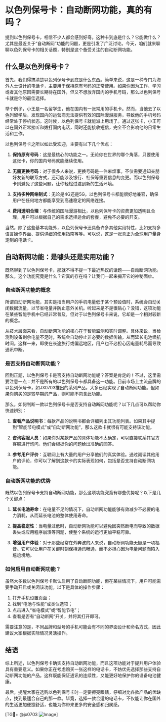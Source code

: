 # 以色列保号卡：自动断网功能，真的有吗？

提到以色列保号卡，相信不少人都会感到好奇。这种卡到底是什么？它能做什么？尤其是最近关于“自动断网”功能的问题，更是引发了广泛讨论。今天，咱们就来聊聊以色列保号卡的相关话题，特别是这个备受关注的自动断网功能。

## 什么是以色列保号卡？

首先，我们得搞清楚以色列保号卡到底是什么东西。简单来说，这是一种专门为海外人士设计的电话卡，主要用于保持原有号码的正常使用。如果你因为工作、学习或者其他原因需要长期待在国外，但又不想放弃国内的手机号码，那么以色列保号卡就是你的最佳选择。

举个例子，小王是一名留学生，他在国内有一张常用的手机卡。然而，当他去了以色列留学后，发现国内的运营商无法提供有效的国际漫游服务，导致他的手机号码经常处于停机状态。这时候，以色列保号卡就能派上用场了。通过这张卡，小王可以在国外正常接听和拨打国内电话，同时还能接收短信，完全不会影响他的日常生活和工作。

以色列保号卡之所以如此受欢迎，主要有以下几个优点：

1. **保持原有号码**：这是最核心的功能之一。无论你在世界的哪个角落，只要使用这张卡，你的国内号码就能继续使用。
   
2. **无需更换号码**：对于很多人来说，更换号码是一件麻烦事。不仅需要通知亲朋好友新的联系方式，还可能涉及银行、社保等重要信息的变更。而以色列保号卡则避免了这些问题，让你轻松过渡到新的生活环境。

3. **支持多种网络制式**：无论是4G还是5G，以色列保号卡都能很好地兼容，确保用户在任何地方都能享受到高速稳定的网络连接。

4. **费用透明合理**：与传统的国际漫游相比，以色列保号卡的资费更加透明且合理，用户可以根据自己的需求选择适合的套餐，避免不必要的开支。

当然，除了这些基本功能外，以色列保号卡还具备许多其他实用特性，比如支持多语言操作界面、提供详细的使用指南等等。可以说，这是一张真正为全球用户量身定制的电话卡。

## 自动断网功能：是噱头还是实用功能？

既然聊到了以色列保号卡，那就不得不提一下最近热议的话题——自动断网功能。那么，这个功能究竟是什么？它真的存在吗？让我们一起来揭开它的神秘面纱。

### 自动断网功能的概念

所谓自动断网功能，其实是指当用户的手机电量低于某个预设值时，系统会自动关闭数据流量，以节省电量并防止意外关机。听起来是不是很贴心？没错，这项功能在某些智能手机中已经非常普及，但对于以色列保号卡来说，它却是一个相对较新的概念。

从技术层面来看，自动断网功能的核心在于智能监测和实时调整。具体来说，当检测到设备剩余电量不足时，系统会自动停止非必要的数据传输，从而延长电池续航时间。这样一来，即使在长途旅行或偏远地区，用户也不必担心因电量耗尽而导致通讯中断。

### 是否支持自动断网功能？

回到正题，以色列保号卡是否支持自动断网功能呢？答案是肯定的！不过，这里需要注意一点：并不是所有的以色列保号卡都具备这一功能。目前市场上主流品牌的以色列保号卡，如JX0703推出的系列产品，大多已经实现了自动断网功能。但如果你购买的是较早期的产品，则可能不包含此功能。

那么，如何判断一款以色列保号卡是否支持自动断网功能呢？以下几点可以帮助你快速辨别：

1. **查看产品说明书**：每款产品的说明书都会详细列出其功能列表。如果其中提到“智能节电模式”或“自动断网功能”，那么这款卡就很有可能支持该功能。

2. **咨询客服人员**：如果你对某款产品的具体功能不太确定，可以直接联系其官方客服进行询问。他们会根据你的问题给出准确的回答。

3. **参考用户评价**：互联网上有大量的用户分享他们的真实体验。通过阅读其他用户的评论，你可以了解到这款卡的实际表现如何，包括是否支持自动断网功能。

### 自动断网功能的优势

既然以色列保号卡支持自动断网功能，那么这项功能究竟有哪些优势呢？以下是几个关键点：

1. **延长电池寿命**：在电量不足的情况下，自动断网功能能够有效减少不必要的电力消耗，从而延长电池的整体使用寿命。

2. **提高稳定性**：当电量过低时，自动断网功能可以避免因突然断电而导致的数据丢失或应用程序崩溃等问题，使整个系统的运行更加平稳可靠。

3. **增强用户体验**：对于那些经常在外奔波的人来说，自动断网功能无疑是一项福音。它可以让用户在关键时刻保持通讯畅通，而不必担心因为电量问题而陷入尴尬境地。

### 如何启用自动断网功能？

虽然大多数以色列保号卡默认启用了自动断网功能，但在某些情况下，用户可能需要手动开启或关闭该功能。以下是具体的操作步骤：

1. 打开手机设置页面；
2. 找到“电池与性能”或类似选项；
3. 点击进入“省电模式”或“智能节电”；
4. 查看是否有“自动断网”开关，并将其打开即可。

需要注意的是，不同品牌和型号的手机可能会有不同的界面设计和命名方式，因此建议大家根据实际情况灵活操作。

## 结语

综上所述，以色列保号卡确实支持自动断网功能，而且这项功能对于提升用户体验具有重要意义。如果你正在考虑购买一张这样的电话卡，不妨优先选择那些支持自动断网功能的产品。这样既能保证通讯的连续性，又能更好地保护你的设备电池健康。

最后，提醒大家在选购以色列保号卡时一定要擦亮眼睛，仔细对比各款产品的优缺点，找到最适合自己的那一款。毕竟，选择一款合适的电话卡，不仅能让你在国外的生活更加便捷舒适，也能为你带来更多的安全感和归属感。

[TG💪+ @jx0703 ![Image](https://github.com/user-attachments/assets/dbca1d08-cadb-493c-b0ec-ad6f7a83f270)]